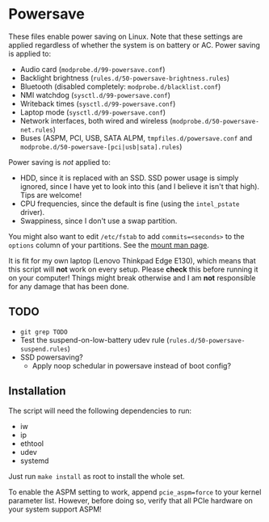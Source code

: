 Powersave
=========

These files enable power saving on Linux. Note that these settings are applied regardless of whether
the system is on battery or AC. Power saving is applied to:

* Audio card (`modprobe.d/99-powersave.conf`)
* Backlight brightness (`rules.d/50-powersave-brightness.rules`)
* Bluetooth (disabled completely: `modprobe.d/blacklist.conf`)
* NMI watchdog (`sysctl.d/99-powersave.conf`)
* Writeback times (`sysctl.d/99-powersave.conf`)
* Laptop mode (`sysctl.d/99-powersave.conf`)
* Network interfaces, both wired and wireless (`modprobe.d/50-powersave-net.rules`)
* Buses (ASPM, PCI, USB, SATA ALPM, `tmpfiles.d/powersave.conf` and `modprobe.d/50-powersave-[pci|usb|sata].rules`)

Power saving is *not* applied to:
* HDD, since it is replaced with an SSD. SSD power usage is simply ignored, since I have yet to look
into this (and I believe it isn't that high). Tips are welcome!
* CPU frequencies, since the default is fine (using the `intel_pstate` driver).
* Swappiness, since I don't use a swap partition.

You might also want to edit `/etc/fstab` to add `commits=<seconds>` to the `options` column of your
partitions. See the [mount man page][man-mount].

It is fit for my own laptop (Lenovo Thinkpad Edge E130), which means that this script will **not**
work on every setup. Please **check** this before running it on your computer! Things might break
otherwise and I am **not** responsible for any damage that has been done.

TODO
----

* `git grep TODO`
* Test the suspend-on-low-battery udev rule (`rules.d/50-powersave-suspend.rules`)
* SSD powersaving?
  * Apply noop schedular in powersave instead of boot config?

Installation
------------

The script will need the following dependencies to run:
* iw
* ip
* ethtool
* udev
* systemd

Just run `make install` as root to install the whole set.

To enable the ASPM setting to work, append `pcie_aspm=force` to your kernel parameter list. However,
before doing so, verify that all PCIe hardware on your system support ASPM!

  [man-mount]: http://man7.org/linux/man-pages/man8/mount.8.html#FILESYSTEM-INDEPENDENT_MOUNT%20OPTIONS

